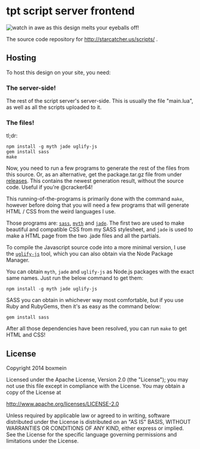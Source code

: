 # tpt script server frontend

![watch in awe as this design melts your eyeballs off!](http://i.imgur.com/tpKXDpa.png)

The source code repository for http://starcatcher.us/scripts/ . 

## Hosting

To host this design on your site, you need:

### The server-side!

The rest of the script server's server-side. This is usually the file
"main.lua", as well as all the scripts uploaded to it.

### The files!

tl;dr:

    npm install -g myth jade uglify-js
    gem install sass
    make


Now, you need to run a few programs to generate the rest of the files from this source.
Or, as an alternative, get the package.tar.gz file from under [releases][releases]. 
This contains the newest generation result, without the source code. Useful
if you're @cracker64!

This running-of-the-programs is primarily done with the command `make`, 
however before doing that you will need a few programs that will generate
HTML / CSS from the weird languages I use.

Those programs are: [`sass`][sass], [`myth`][myth] and [`jade`][jade]. 
The first two are used to make beautiful and compatible CSS from my SASS 
stylesheet, and `jade` is used to make a HTML page from the two .jade files 
and all the partials. 

To compile the Javascript source code into a more minimal version, I use the 
[`uglify-js`][uglify] tool, which you can also obtain via the Node Package
Manager. 

You can obtain `myth`, `jade` and `uglify-js` as Node.js packages with the 
exact same names. Just run the below command to get them:

    npm install -g myth jade uglify-js

SASS you can obtain in whichever way most comfortable, but if you use Ruby and
RubyGems, then it's as easy as the command below:

    gem install sass

After all those dependencies have been resolved, you can run `make` to get 
HTML and CSS!

[sass]: http://sass-lang.com/
[jade]: http://jade-lang.com/
[myth]: http://myth.io/
[uglify]: https://github.com/mishoo/UglifyJS
[releases]: https://github.com/boxmein/starcatcher-script-server-design/releases

## License

Copyright 2014 boxmein

Licensed under the Apache License, Version 2.0 (the "License"); you may not use
this file except in compliance with the License. You may obtain a copy of the
License at

http://www.apache.org/licenses/LICENSE-2.0

Unless required by applicable law or agreed to in writing, software distributed
under the License is distributed on an "AS IS" BASIS, WITHOUT WARRANTIES OR
CONDITIONS OF ANY KIND, either express or implied. See the License for the
specific language governing permissions and limitations under the License.
